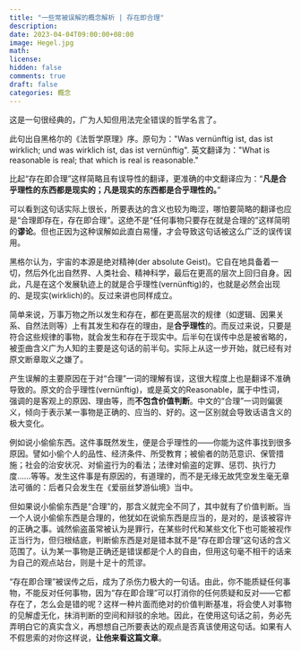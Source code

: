 ```yaml
---
title: "一些常被误解的概念解析 | 存在即合理"
description: 
date: 2023-04-04T09:00:00+08:00
image: Hegel.jpg
math: 
license: 
hidden: false
comments: true
draft: false
categories: 概念
---
```


这是一句很经典的，广为人知但用法完全错误的哲学名言了。

此句出自黑格尔的《法哲学原理》序。原句为："Was vernünftig ist, das ist wirklich; und was wirklich ist, das ist vernünftig". 英文翻译为："What is reasonable is real; that which is real is reasonable." 

比起“存在即合理”这样简略且有误导性的翻译，更准确的中文翻译应为：“**凡是合乎理性的东西都是现实的；凡是现实的东西都是合乎理性的。**”

可以看到这句话实际上很长，所要表达的含义也较为晦涩，哪怕要简略的翻译也应是“合理即存在，存在即合理”。这绝不是“任何事物只要存在就是合理的”这样简明的**谬论**。但也正因为这种误解如此直白易懂，才会导致这句话被这么广泛的误传误用。

黑格尔认为，宇宙的本源是绝对精神(der absolute Geist)。它自在地具备着一切，然后外化出自然界、人类社会、精神科学，最后在更高的层次上回归自身。因此，凡是在这个发展轨迹上的就是合乎理性(vernünftig)的，也就是必然会出现的、是现实(wirklich)的。反过来讲也同样成立。

简单来说，万事万物之所以发生和存在，都在更高层次的规律（如逻辑、因果关系、自然法则等）上有其发生和存在的理由，是**合乎理性**的。而反过来说，只要是符合这些规律的事物，就会发生和存在于现实中。后半句在误传中总是被省略的，被歪曲含义广为人知的主要是这句话的前半句。实际上从这一步开始，就已经有对原文断章取义之嫌了。

产生误解的主要原因在于对“合理”一词的理解有误，这很大程度上也是翻译不准确导致的。原文的合乎理性(vernünftig)，或是英文的Reasonable，属于中性词，强调的是客观上的原因、理由等，而**不包含价值判断**。中文的“合理”一词则偏褒义，倾向于表示某一事物是正确的、应当的、好的。这一区别就会导致话语含义的极大变化。

例如说小偷偷东西。这件事既然发生，便是合乎理性的——你能为这件事找到很多原因。譬如小偷个人的品性、经济条件、所受教育；被偷者的防范意识、保管措施；社会的治安状况、对偷盗行为的看法；法律对偷盗的定罪、惩罚、执行力度……等等。发生这件事是有原因的，有道理的，而不是无缘无故凭空发生毫无章法可循的：后者只会发生在《爱丽丝梦游仙境》当中。

但如果说小偷偷东西是“合理”的，那含义就完全不同了，其中就有了价值判断。当一个人说小偷偷东西是合理的，他犹如在说偷东西是应当的，是对的，是该被容许的正确之事。诚然偷盗虽常被认为是罪行，在某些时代和某些文化下也可能被视作正当行为，但归根结底，判断偷东西是对是错本就不是“存在即合理”这句话的含义范围了。认为某一事物是正确还是错误都是个人的自由，但用这句毫不相干的话来为自己的观点站台，则是十足十的荒谬。

“存在即合理”被误传之后，成为了杀伤力极大的一句话。由此，你不能质疑任何事物，不能反对任何事物，因为“存在即合理”可以打消你的任何质疑和反对——它都存在了，怎么会是错的呢？这样一种片面而绝对的价值判断基准，将会使人对事物的见解虚无化，抹消判断的空间和辩驳的余地。因此，在使用这句话之前，务必先弄明白它的真实含义，再想想自己所要表达的观点是否真该使用这句话。如果有人不假思索的对你这样说，**让他来看这篇文章**。